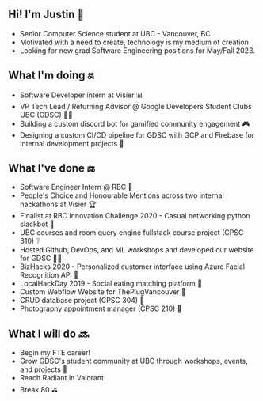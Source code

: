 ## Hi! I'm Justin 👦
- Senior Computer Science student at UBC - Vancouver, BC
- Motivated with a need to create, technology is my medium of creation
- Looking for new grad Software Engineering positions for May/Fall 2023.

## What I'm doing :on:
- Software Developer intern at Visier 📊
- VP Tech Lead / Returning Advisor @ Google Developers Student Clubs UBC (GDSC) 👨‍💻
- Building a custom discord bot for gamified community engagement 🎮
- Designing a custom CI/CD pipeline for GDSC with GCP and Firebase for internal development projects 🔨

## What I've done :end:
- Software Engineer Intern @ RBC 🏦
- People's Choice and Honourable Mentions across two internal hackathons at Visier 🏆
- Finalist at RBC Innovation Challenge 2020 - Casual networking python slackbot 🤖
- UBC courses and room query engine fullstack course project (CPSC 310) ❔
- Hosted Github, DevOps, and ML workshops and developed our website for GDSC 🧑‍💻
- BizHacks 2020 - Personalized customer interface using Azure Facial Recognition API 🌝
- LocalHackDay 2019 - Social eating matching platform 🍖
- Custom Webflow Website for ThePlugVancouver 🔌
- CRUD database project (CPSC 304) 📁
- Photography appointment manager (CPSC 210) 📸

## What I will do :soon:
- Begin my FTE career!
- Grow GDSC's student community at UBC through workshops, events, and projects 👥
- Reach Radiant in Valorant
- Break 80 ⛳

<!---
[![Justins's GitHub stats](https://github-readme-stats.vercel.app/api?username=jrchan84&count_private=true&theme=react)](https://github.com/anuraghazra/github-readme-stats)

[![Top Langs](https://github-readme-stats.vercel.app/api/top-langs/?username=jrchan84&count_private=true&layout=compact&theme=react)](https://github.com/anuraghazra/github-readme-stats)
-->

